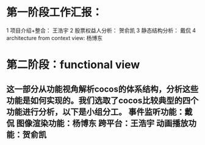 # 第一阶段工作汇报：
1 项目介绍+整合： 王浩宇
2 股票权益人分析： 贺俞凯
3 静态结构分析： 戴侃
4 architecture from context view: 杨博东
# 第二阶段：functional view
这一部分从功能视角解析cocos的体系结构，分析这些功能是如何实现的。我们选取了cocos比较典型的四个功能进行分析，以下是小组分工。
事件监听功能：戴侃
图像渲染功能：杨博东
跨平台：王浩宇
动画播放功能：贺俞凯
----------------------------------------
